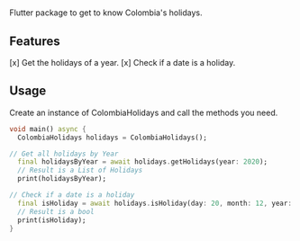 <!-- 
This README describes the package. If you publish this package to pub.dev,
this README's contents appear on the landing page for your package.

For information about how to write a good package README, see the guide for
[writing package pages](https://dart.dev/guides/libraries/writing-package-pages). 

For general information about developing packages, see the Dart guide for
[creating packages](https://dart.dev/guides/libraries/create-library-packages)
and the Flutter guide for
[developing packages and plugins](https://flutter.dev/developing-packages). 
-->

#
Flutter package to get to know Colombia's holidays.

## Features

[x] Get the holidays of a year.
[x] Check if a date is a holiday.

## Usage

Create an instance of ColombiaHolidays and call the methods you need.


```dart
void main() async {
  ColombiaHolidays holidays = ColombiaHolidays();

// Get all holidays by Year
  final holidaysByYear = await holidays.getHolidays(year: 2020);
  // Result is a List of Holidays
  print(holidaysByYear);

// Check if a date is a holiday
  final isHoliday = await holidays.isHoliday(day: 20, month: 12, year: 2022);
  // Result is a bool
  print(isHoliday);
}
```

